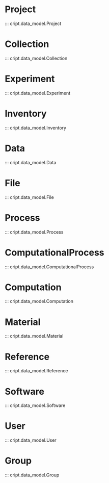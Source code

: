 # Project
::: cript.data_model.Project

# Collection
::: cript.data_model.Collection

# Experiment
::: cript.data_model.Experiment

# Inventory
::: cript.data_model.Inventory

# Data
::: cript.data_model.Data

# File
::: cript.data_model.File

# Process
::: cript.data_model.Process

# ComputationalProcess
::: cript.data_model.ComputationalProcess

# Computation
::: cript.data_model.Computation

# Material
::: cript.data_model.Material

# Reference
::: cript.data_model.Reference

# Software
::: cript.data_model.Software

# User
::: cript.data_model.User

# Group
::: cript.data_model.Group